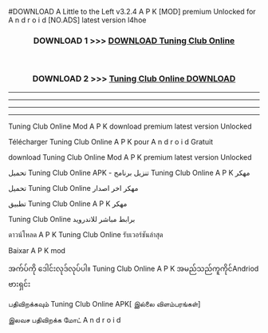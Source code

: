 #DOWNLOAD A Little to the Left v3.2.4 A P K [MOD] premium Unlocked for A n d r o i d [NO.ADS] latest version l4hoe 



<div align="center">

<h3>DOWNLOAD 1 >>> <a href="https://downloadmod1.web.app/?judul=Tuning Club Online ">DOWNLOAD Tuning Club Online </a></h3><br>

<h3>DOWNLOAD 2 >>> <a href="https://downloadmod1.web.app/?judul=Tuning Club Online ">Tuning Club Online  DOWNLOAD </a></h3>

</div>


----------------------------------------------------------

----------------------------------------------------------

----------------------------------------------------------

----------------------------------------------------------


Tuning Club Online  Mod A P K download premium latest version Unlocked

Télécharger Tuning Club Online  A P K pour A n d r o i d Gratuit

download Tuning Club Online  Mod A P K premium latest version Unlocked

تحميل Tuning Club Online  APK - تنزيل برنامج Tuning Club Online  A P K مهكر

تحميل Tuning Club Online  مهكر اخر اصدار

تطبيق Tuning Club Online  A P K مهكر

Tuning Club Online  برابط مباشر للاندرويد

ดาวน์โหลด A P K Tuning Club Online  รับเวอร์ชันล่าสุด

Baixar A P K mod

အက်ပ်ကို ဒေါင်းလုဒ်လုပ်ပါ။ Tuning Club Online  A P K အမည်သည်ကူကိုင်Andriod ဗားရှင်း

பதிவிறக்கவும் Tuning Club Online  APK[ இல்லை விளம்பரங்கள்] 
 
இலவச பதிவிறக்க மோட் A n d r o i d



